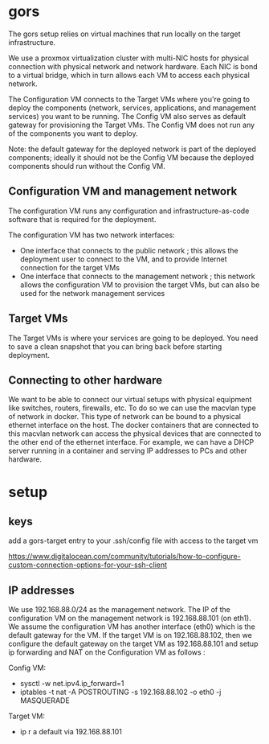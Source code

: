 # gors

The gors setup relies on virtual machines that run locally on the target infrastructure. 

We use a proxmox virtualization cluster with multi-NIC hosts for physical connection with physical network and network hardware. Each NIC is bond to a virtual bridge, which in turn allows each VM to access each physical network.

The Configuration VM connects to the Target VMs where you're going to deploy the components (network, services, applications, and management services) you want to be running. The Config VM also serves as default gateway for provisioning the Target VMs. The Config VM does not run any of the components you want to deploy.

Note: the default gateway for the deployed network is part of the deployed components; ideally it should not be the Config VM because the deployed components should run without the Config VM. 


## Configuration VM and management network

The configuration VM runs any configuration and infrastructure-as-code software that is required for the deployment.

The configuration VM has two  network interfaces:
- One interface that connects to the public network ; this allows the deployment user to connect to the VM, and to provide Internet connection for the target VMs
- One interface that connects to the management network ; this network allows the configuration VM to provision the target VMs, but can also be used for the network management services 

## Target VMs

The Target VMs is where your services are going to be deployed. You need to save a clean snapshot that you can bring back before starting deployment.

## Connecting to other hardware 

We want to be able to connect our virtual setups with physical equipment like switches, routers, firewalls, etc. To do so we can use the macvlan type of network in docker. This type of network can be bound to a physical ethernet interface on the host. The docker containers that are connected to this macvlan network can access the physical devices that are connected to the other end of the ethernet interface. For example, we can have a DHCP server running in a container and serving IP addresses to PCs and other hardware.

# setup

## keys

add a gors-target entry to your .ssh/config file with access to the target vm 

https://www.digitalocean.com/community/tutorials/how-to-configure-custom-connection-options-for-your-ssh-client

## IP addresses

We use 192.168.88.0/24 as the management network. The IP of the configuration VM on the management network is 192.168.88.101 (on eth1). We assume the configuration VM has another interface (eth0) which is the default gateway for the VM. If the target VM is on 192.168.88.102, then we configure the default gateway on the target VM as 192.168.88.101 and setup ip forwarding and NAT on the Configuration VM as follows :

Config VM:
- sysctl -w net.ipv4.ip_forward=1
- iptables -t nat -A POSTROUTING -s 192.168.88.102 -o eth0 -j MASQUERADE

Target VM:
- ip r a default via 192.168.88.101 




